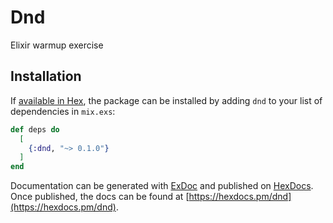 # Dnd

Elixir warmup exercise

## Installation

If [available in Hex](https://hex.pm/docs/publish), the package can be installed
by adding `dnd` to your list of dependencies in `mix.exs`:

```elixir
def deps do
  [
    {:dnd, "~> 0.1.0"}
  ]
end
```

Documentation can be generated with [ExDoc](https://github.com/elixir-lang/ex_doc)
and published on [HexDocs](https://hexdocs.pm). Once published, the docs can
be found at [https://hexdocs.pm/dnd](https://hexdocs.pm/dnd).
